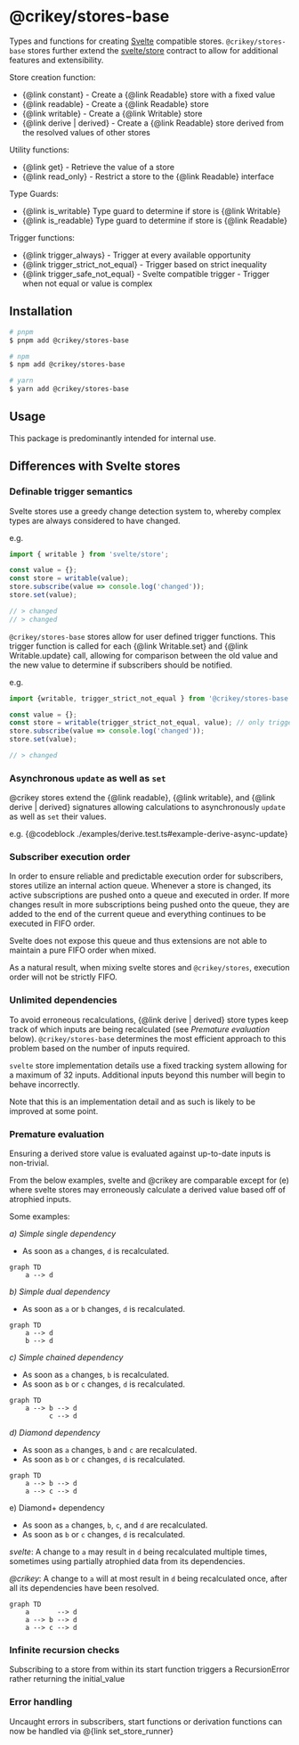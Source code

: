 # @crikey/stores-base

Types and functions for creating [Svelte](https://svelte.dev/) compatible stores.
`@crikey/stores-base` stores further extend the [svelte/store](https://svelte.dev/docs#run-time-svelte-store) 
contract to allow for additional features and extensibility. 

Store creation function:
* {@link constant} - Create a {@link Readable} store with a fixed value 
* {@link readable} - Create a {@link Readable} store
* {@link writable} - Create a {@link Writable} store
* {@link derive | derived} - Create a {@link Readable} store derived from the resolved values of other stores

Utility functions:
* {@link get} - Retrieve the value of a store
* {@link read_only} - Restrict a store to the {@link Readable} interface

Type Guards:
* {@link is_writable} Type guard to determine if store is {@link Writable}
* {@link is_readable} Type guard to determine if store is {@link Readable}

Trigger functions:
* {@link trigger_always} - Trigger at every available opportunity
* {@link trigger_strict_not_equal} - Trigger based on strict inequality
* {@link trigger_safe_not_equal} - Svelte compatible trigger - Trigger when not equal or value is complex

## Installation

```bash
# pnpm
$ pnpm add @crikey/stores-base

# npm
$ npm add @crikey/stores-base

# yarn
$ yarn add @crikey/stores-base
```

## Usage

This package is predominantly intended for internal use.

## Differences with Svelte stores 

### Definable trigger semantics
Svelte stores use a greedy change detection system to, whereby complex types are always considered to have changed.

e.g.
```ts
import { writable } from 'svelte/store';

const value = {};
const store = writable(value);
store.subscribe(value => console.log('changed'));
store.set(value);

// > changed
// > changed
```

`@crikey/stores-base` stores allow for user defined trigger functions. This trigger function is
called for each {@link Writable.set} and {@link Writable.update} call, allowing for comparison between
the old value and the new value to determine if subscribers should be notified.

e.g.

```ts
import {writable, trigger_strict_not_equal } from '@crikey/stores-base';

const value = {};
const store = writable(trigger_strict_not_equal, value); // only trigger if old_value !== new_value
store.subscribe(value => console.log('changed'));
store.set(value);

// > changed
```

### Asynchronous `update` as well as `set` 

@crikey stores extend the {@link readable}, {@link writable}, and {@link derive | derived} signatures 
allowing calculations to asynchronously `update` as well as `set` their values.

e.g.
{@codeblock ./examples/derive.test.ts#example-derive-async-update}

### Subscriber execution order
In order to ensure reliable and predictable execution order for subscribers, stores utilize an internal action queue.
Whenever a store is changed, its active subscriptions are pushed onto a queue and executed in order. If more changes 
result in more subscriptions being pushed onto the queue, they are added to the end of the current queue and everything 
continues to be executed in FIFO order.

Svelte does not expose this queue and thus extensions are not able to maintain a pure FIFO order when mixed.

As a natural result, when mixing svelte stores and `@crikey/stores`, execution order will not be strictly FIFO.

### Unlimited dependencies
To avoid erroneous recalculations, {@link derive | derived} store types keep track of which inputs are being
recalculated (see _Premature evaluation_ below). `@crikey/stores-base` determines the most efficient approach 
to this problem based on the number of inputs required.

`svelte` store implementation details use a fixed tracking system allowing for a maximum of 32 inputs. Additional
inputs beyond this number will begin to behave incorrectly.

Note that this is an implementation detail and as such is likely to be improved at some point.

### Premature evaluation
Ensuring a derived store value is evaluated against up-to-date inputs is non-trivial.

From the below examples, svelte and @crikey are comparable except for (e) where svelte stores may erroneously calculate
a derived value based off of atrophied inputs.

Some examples:

_a) Simple single dependency_
* As soon as `a` changes, `d` is recalculated.
```mermaid
graph TD
    a --> d
```

_b) Simple dual dependency_
* As soon as `a` or `b` changes, `d` is recalculated.
```mermaid
graph TD
    a --> d
    b --> d
```

_c) Simple chained dependency_
* As soon as `a` changes, `b` is recalculated.
* As soon as `b` or `c` changes, `d` is recalculated.
```mermaid
graph TD
    a --> b --> d
          c --> d
```

_d) Diamond dependency_
* As soon as `a` changes, `b` and `c` are recalculated. 
* As soon as `b` or `c` changes, `d` is recalculated.

```mermaid
graph TD
    a --> b --> d
    a --> c --> d
```

e) Diamond+ dependency
* As soon as `a` changes, `b`, `c`, and `d` are recalculated.
* As soon as `b` or `c` changes, `d` is recalculated.

_svelte_:
A change to `a` may result in `d` being recalculated multiple times, sometimes using partially atrophied data from its 
dependencies.

_@crikey_:
A change to `a` will at most result in `d` being recalculated once, after all its dependencies have been resolved. 
```mermaid
graph TD
    a       --> d
    a --> b --> d
    a --> c --> d
```

### Infinite recursion checks
Subscribing to a store from within its start function triggers a RecursionError rather returning the initial_value

### Error handling
Uncaught errors in subscribers, start functions or derivation functions can now be handled via @{link set_store_runner}
